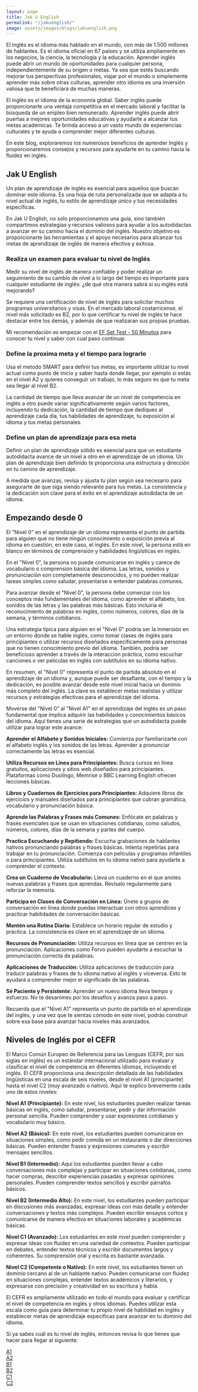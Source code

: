 ```yaml
---
layout: page
title: Jak U English
permalink: "/jakuenglish/"
image: assets/images/blogs/jakuenglish.png
---
```


El inglés es el idioma más hablado en el mundo, con más de 1.500 millones de hablantes. Es el idioma oficial en 67 países y se utiliza ampliamente en los negocios, la ciencia, la tecnología y la educación. Aprender inglés puede abrir un mundo de oportunidades para cualquier persona, independientemente de su origen o metas. Ya sea que estés buscando mejorar tus perspectivas profesionales, viajar por el mundo o simplemente aprender más sobre otras culturas, aprender otro idioma es una inversión valiosa que te beneficiará de muchas maneras.

El inglés es el idioma de la economía global. Saber inglés puede proporcionarte una ventaja competitiva en el mercado laboral y facilitar la búsqueda de un empleo bien remunerado. Aprender inglés puede abrir puertas a mejores oportunidades educativas y ayudarte a alcanzar tus metas académicas. Te brinda acceso a un vasto mundo de experiencias culturales y te ayuda a comprender mejor diferentes culturas.

En este blog, exploraremos los numerosos beneficios de aprender Inglés y proporcionaremos consejos y recursos para ayudarte en tu camino hacia la fluidez en inglés.

## Jak U English

Un plan de aprendizaje de inglés es esencial para aquellos que buscan dominar este idioma. Es una hoja de ruta personalizada que se adapta a tu nivel actual de inglés, tu estilo de aprendizaje único y tus necesidades específicas.

En Jak U English, no solo proporcionamos una guía, sino también compartimos estrategias y recursos valiosos para ayudar a los autodidactas a avanzar en su camino hacia el dominio del inglés. Nuestro objetivo es proporcionarte las herramientas y el apoyo necesarios para alcanzar tus metas de aprendizaje de inglés de manera efectiva y exitosa.

### Realiza un examen para evaluar tu nivel de Inglés
Medir su nivel de inglés de manera confiable y poder realizar un seguimiento de su cambio de nivel a lo largo del tiempo es importante para cualquier estudiante de inglés: ¿de qué otra manera sabrá si su inglés está mejorando?

Se requiere una certificación de nivel de inglés para solicitar muchos programas universitarios y visas. En el mercado laboral costarricense, el nivel más solicitado es B2, por lo que certificar tu nivel de inglés te hace destacar entre los demás, y además de que realizaran sus propias pruebas.

Mi recomendación es empezar con el [EF Set Test - 50 Minutos](https://www.efset.org/ef-set-50/) para conocer tu nivel y saber con cual paso continuar.

### Define la proxima meta y el tiempo para lograrlo
Usa el metodo SMART para definir tus metas, es importante utilizar tu nivel actual como punto de inicio y saber hasta donde llegar, por ejemplo si estás en el nivel A2 y quieres conseguir un trabajo, lo más seguro es que tu meta sea llegar al nivel B2.

La cantidad de tiempo que lleva avanzar de un nivel de competencia en inglés a otro puede variar significativamente según varios factores, incluyendo tu dedicación, la cantidad de tiempo que dediques al aprendizaje cada día, tus habilidades de aprendizaje, tu exposición al idioma y tus metas personales.

### Define un plan de aprendizaje para esa meta
Definir un plan de aprendizaje sólido es esencial para que un estudiante autodidacta avance de un nivel a otro en el aprendizaje de un idioma. Un plan de aprendizaje bien definido te proporciona una estructura y dirección en tu camino de aprendizaje.

A medida que avanzas, revisa y ajusta tu plan según sea necesario para asegurarte de que siga siendo relevante para tus metas. La consistencia y la dedicación son clave para el éxito en el aprendizaje autodidacta de un idioma.

## Empezando desde 0

El "Nivel 0" en el aprendizaje de un idioma representa el punto de partida para alguien que no tiene ningún conocimiento o exposición previa al idioma en cuestión, en este caso, el inglés. En este nivel, la persona está en blanco en términos de comprensión y habilidades lingüísticas en inglés.

En el "Nivel 0", la persona no puede comunicarse en inglés y carece de vocabulario o comprensión básica del idioma. Las letras, sonidos y pronunciación son completamente desconocidos, y no pueden realizar tareas simples como saludar, presentarse o entender palabras comunes.

Para avanzar desde el "Nivel 0", la persona debe comenzar con los conceptos más fundamentales del idioma, como aprender el alfabeto, los sonidos de las letras y las palabras más básicas. Esto incluiría el reconocimiento de palabras en inglés, como números, colores, días de la semana, y términos cotidianos.

Una estrategia típica para alguien en el "Nivel 0" podría ser la inmersión en un entorno donde se hable inglés, como tomar clases de inglés para principiantes o utilizar recursos diseñados específicamente para personas que no tienen conocimiento previo del idioma. También, podría ser beneficioso aprender a través de la interacción práctica, como escuchar canciones o ver películas en inglés con subtítulos en su idioma nativo.

En resumen, el "Nivel 0" representa el punto de partida absoluto en el aprendizaje de un idioma y, aunque puede ser desafiante, con el tiempo y la dedicación, es posible avanzar desde este nivel inicial hacia un dominio más completo del inglés. La clave es establecer metas realistas y utilizar recursos y estrategias efectivas para el aprendizaje del idioma.

Moverse del "Nivel 0" al "Nivel A1" en el aprendizaje del inglés es un paso fundamental que implica adquirir las habilidades y conocimientos básicos del idioma. Aquí tienes una serie de estrategias que un autodidacta puede utilizar para lograr este avance:

**Aprender el Alfabeto y Sonidos Iniciales:** Comienza por familiarizarte con el alfabeto inglés y los sonidos de las letras. Aprender a pronunciar correctamente las letras es esencial.

**Utiliza Recursos en Línea para Principiantes:** Busca cursos en línea gratuitos, aplicaciones y sitios web diseñados para principiantes. Plataformas como Duolingo, Memrise o BBC Learning English ofrecen lecciones básicas.

**Libros y Cuadernos de Ejercicios para Principiantes:** Adquiere libros de ejercicios y manuales diseñados para principiantes que cubran gramática, vocabulario y pronunciación básica.

**Aprende las Palabras y Frases más Comunes:** Enfócate en palabras y frases esenciales que se usan en situaciones cotidianas, como saludos, números, colores, días de la semana y partes del cuerpo.

**Practica Escuchando y Repitiendo:** Escucha grabaciones de hablantes nativos pronunciando palabras y frases básicas. Intenta repetirlas para trabajar en tu pronunciación. Comienza con películas y programas infantiles o para principiantes. Utiliza subtítulos en tu idioma nativo para ayudarte a comprender el contexto.

**Crea un Cuaderno de Vocabulario:** Lleva un cuaderno en el que anotes nuevas palabras y frases que aprendas. Revísalo regularmente para reforzar la memoria.

**Participa en Clases de Conversación en Línea:** Únete a grupos de conversación en línea donde puedas interactuar con otros aprendices y practicar habilidades de conversación básicas.

**Mantén una Rutina Diaria:** Establece un horario regular de estudio y práctica. La consistencia es clave en el aprendizaje de un idioma.

**Recursos de Pronunciación:** Utiliza recursos en línea que se centren en la pronunciación. Aplicaciones como Forvo pueden ayudarte a escuchar la pronunciación correcta de palabras.

**Aplicaciones de Traducción:** Utiliza aplicaciones de traducción para traducir palabras y frases de tu idioma nativo al inglés y viceversa. Esto te ayudará a comprender mejor el significado de las palabras.

**Sé Paciente y Persistente:** Aprender un nuevo idioma lleva tiempo y esfuerzo. No te desanimes por los desafíos y avanza paso a paso.

Recuerda que el "Nivel A1" representa un punto de partida en el aprendizaje del inglés, y una vez que te sientas cómodo en este nivel, podrás construir sobre esa base para avanzar hacia niveles más avanzados.

## Niveles de Inglés por el CEFR

El Marco Común Europeo de Referencia para las Lenguas (CEFR, por sus siglas en inglés) es un estándar internacional utilizado para evaluar y clasificar el nivel de competencia en diferentes idiomas, incluyendo el inglés. El CEFR proporciona una descripción detallada de las habilidades lingüísticas en una escala de seis niveles, desde el nivel A1 (principiante) hasta el nivel C2 (muy avanzado o nativo). Aquí te explico brevemente cada uno de estos niveles:

**Nivel A1 (Principiante):** En este nivel, los estudiantes pueden realizar tareas básicas en inglés, como saludar, presentarse, pedir y dar información personal sencilla. Pueden comprender y usar expresiones cotidianas y vocabulario muy básico.

**Nivel A2 (Básico):** En este nivel, los estudiantes pueden comunicarse en situaciones simples, como pedir comida en un restaurante o dar direcciones básicas. Pueden entender frases y expresiones comunes y escribir mensajes sencillos.

**Nivel B1 (Intermedio):** Aquí los estudiantes pueden llevar a cabo conversaciones más complejas y participar en situaciones cotidianas, como hacer compras, describir experiencias pasadas y expresar opiniones personales. Pueden comprender textos sencillos y escribir párrafos básicos.

**Nivel B2 (Intermedio Alto):** En este nivel, los estudiantes pueden participar en discusiones más avanzadas, expresar ideas con más detalle y entender conversaciones y textos más complejos. Pueden escribir ensayos cortos y comunicarse de manera efectiva en situaciones laborales y académicas básicas.

**Nivel C1 (Avanzado):** Los estudiantes en este nivel pueden comprender y expresar ideas con fluidez en una variedad de contextos. Pueden participar en debates, entender textos técnicos y escribir documentos largos y coherentes. Su comprensión oral y escrita es bastante avanzada.

**Nivel C2 (Competente o Nativo):** En este nivel, los estudiantes tienen un dominio cercano al de un hablante nativo. Pueden comunicarse con fluidez en situaciones complejas, entender textos académicos y literarios, y expresarse con precisión y creatividad en su escritura y habla.

El CEFR es ampliamente utilizado en todo el mundo para evaluar y certificar el nivel de competencia en inglés y otros idiomas. Puedes utilizar esta escala como guía para determinar tu propio nivel de habilidad en inglés y establecer metas de aprendizaje específicas para avanzar en tu dominio del idioma.

Si ya sabes cuál es tu nivel de inglés, entonces revisa lo que tienes que hacer para llegar al siguiente: 

<!-- ENGLISH BADGES -->
<div class="medals">
  <a href="/a1principiante/">
    <div class="medal a1">
      <span>A1</span>
    </div>
  </a>
  <a href="/a2basico/">
    <div class="medal a1">
      <span>A2</span>
    </div>
  </a>
  <a href="/b1intermedio/">
    <div class="medal a1">
      <span>B1</span>
    </div>
  </a>
  <a href="/b2intermedioalto">
    <div class="medal a1">
      <span>B2</span>
    </div>
  </a>
  <a href="/c1avanzado/">
    <div class="medal a1">
      <span>C1</span>
    </div>
  </a>
  <a href="/c2competente/">
    <div class="medal a1">
      <span>C2</span>
    </div>
  </a>
</div>